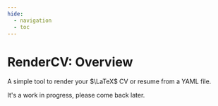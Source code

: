 ```yaml
---
hide:
  - navigation
  - toc
---
```


# RenderCV: Overview

A simple tool to render your $\LaTeX$ CV or resume from a YAML file.

It's a work in progress, please come back later.